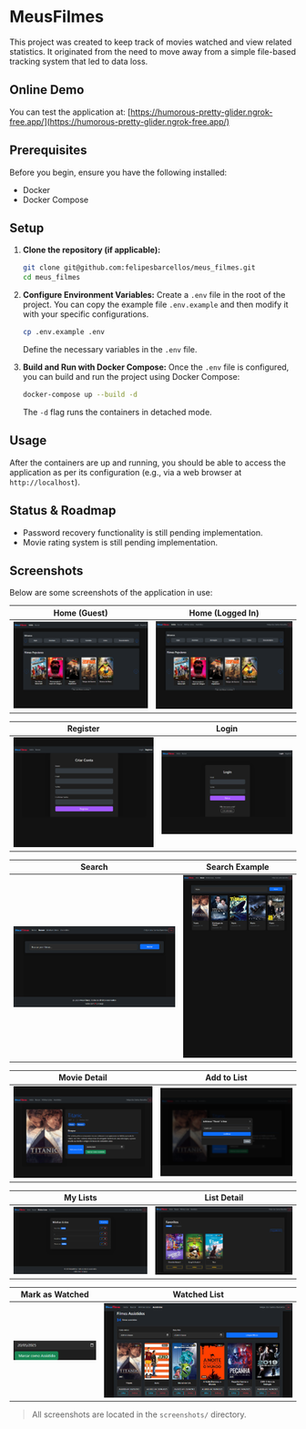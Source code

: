 # MeusFilmes

This project was created to keep track of movies watched and view related statistics. It originated from the need to move away from a simple file-based tracking system that led to data loss.

## Online Demo

You can test the application at: [https://humorous-pretty-glider.ngrok-free.app/](https://humorous-pretty-glider.ngrok-free.app/)

## Prerequisites

Before you begin, ensure you have the following installed:
- Docker
- Docker Compose

## Setup

1.  **Clone the repository (if applicable):**
    ```bash
    git clone git@github.com:felipesbarcellos/meus_filmes.git
    cd meus_filmes
    ```

2.  **Configure Environment Variables:**
    Create a `.env` file in the root of the project. You can copy the example file `.env.example` and then modify it with your specific configurations.
    ```bash
    cp .env.example .env
    ```
    Define the necessary variables in the `.env` file.

3.  **Build and Run with Docker Compose:**
    Once the `.env` file is configured, you can build and run the project using Docker Compose:
    ```bash
    docker-compose up --build -d
    ```
    The `-d` flag runs the containers in detached mode.

## Usage

After the containers are up and running, you should be able to access the application as per its configuration (e.g., via a web browser at `http://localhost`).

## Status & Roadmap

- Password recovery functionality is still pending implementation.
- Movie rating system is still pending implementation.


## Screenshots

Below are some screenshots of the application in use:

| Home (Guest) | Home (Logged In) |
|:---:|:---:|
| ![Home Guest](screenshots/home_guest.png) | ![Home Logged In](screenshots/home_logged_in.png) |

| Register | Login |
|:---:|:---:|
| ![Register](screenshots/register.png) | ![Login](screenshots/login.png) |

| Search | Search Example |
|:---:|:---:|
| ![Search Page](screenshots/search_page.png) | ![Search Example](screenshots/search_example.png) |

| Movie Detail | Add to List |
|:---:|:---:|
| ![Movie Detail](screenshots/movie_detail_page.png) | ![Add to List](screenshots/add_to_list.png) |

| My Lists | List Detail |
|:---:|:---:|
| ![My Lists](screenshots/my_lists.png) | ![List Detail](screenshots/list_detail.png) |

| Mark as Watched | Watched List |
|:---:|:---:|
| ![Mark as Watched](screenshots/mark_as_watched.png) | ![Watched List](screenshots/watched_list.png) |

> All screenshots are located in the `screenshots/` directory.

